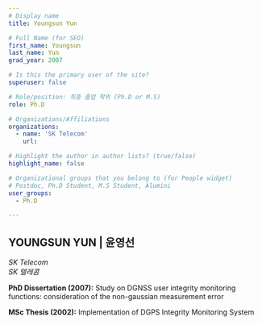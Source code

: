 ```yaml
---
# Display name
title: Youngsun Yun

# Full Name (for SEO)
first_name: Youngsun
last_name: Yun
grad_year: 2007

# Is this the primary user of the site?
superuser: false

# Role/position: 최종 졸업 학위 (Ph.D or M.S)
role: Ph.D

# Organizations/Affiliations
organizations:
  - name: 'SK Telecom'
    url: 

# Highlight the author in author lists? (true/false)
highlight_name: false

# Organizational groups that you belong to (for People widget)
# Postdoc, Ph.D Student, M.S Student, Alumini
user_groups: 
  - Ph.D

---
```


<!----- 이름" **별표2개 사이에 적을것** ----->

## **YOUNGSUN YUN | 윤영선** 

<!----- 현재 직위/직장: *별표 사이에 적을것*----->

*SK Telecom*</br>
*SK 텔레콤*</br>

<!----- 학위논문 및 졸업연도(박사): 없으면 삭제----->

**PhD Dissertation (2007):** Study on DGNSS user integrity monitoring functions: consideration of the non-gaussian measurement error

<!----- 학위논문 및 졸업연도(석사): 없으면 삭제----->

**MSc Thesis (2002):** Implementation of DGPS Integrity Monitoring System

<!-----  Biography: 없으면 아래 공란----> </br> 



<!------------------------------------>
</br> 

